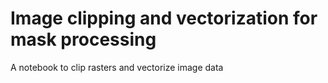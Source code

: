 # Image clipping and vectorization for mask processing
A notebook to clip rasters and vectorize image data

